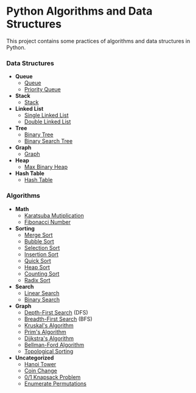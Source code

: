 # Python Algorithms and Data Structures
This project contains some practices of algorithms and data structures in Python.
### Data Structures
* **Queue**
    * [Queue](data-structures/queue/queue.py)
    * [Priority Queue](data-structures/queue/priorityQueue.py)
* **Stack**
    * [Stack](data-structures/stack/stack.py)
* **Linked List**
    * [Single Linked List](data-structures/linked-list/singleLinkedList.py)
    * [Double Linked List](data-structures/linked-list/doubleLinkedList.py)
* **Tree**
    * [Binary Tree](data-structures/tree/binaryTree.py)
    * [Binary Search Tree](data-structures/tree/binarySearchTree.py)
* **Graph**
    * [Graph](data-structures/graph/graph.py)
* **Heap**
    * [Max Binary Heap](data-structures/heap/maxBinaryHeap.py)
* **Hash Table**
    * [Hash Table](data-structures/hash-table/hashTable.py)

### Algorithms
* **Math**
    * [Karatsuba Mutiplication](algorithms/math/karatsuba.py)
    * [Fibonacci Number](algorithms/math/fibonacci.py)
* **Sorting**
    * [Merge Sort](algorithms/sorting/mergeSort.py)
    * [Bubble Sort](algorithms/sorting/bubbleSort.py)
    * [Selection Sort](algorithms/sorting/selectionSort.py)
    * [Insertion Sort](algorithms/sorting/insertionSort.py)
    * [Quick Sort](algorithms/sorting/quickSort.py)
    * [Heap Sort](algorithms/sorting/heapSort.py)
    * [Counting Sort](algorithms/sorting/countingSort.py)
    * [Radix Sort](algorithms/sorting/radixSort.py)
* **Search**
    * [Linear Search](algorithms/search/linearSearch.py)
    * [Binary Search](algorithms/search/binarySearch.py)
* **Graph**
    * [Depth-First Search](algorithms/graph/depthFirstSearch.py) (DFS)
    * [Breadth-First Search](algorithms/graph/breadthFirstSearch.py) (BFS)
    * [Kruskal's Algorithm](algorithms/graph/kruskal.py)
    * [Prim's Algorithm](algorithms/graph/prim.py)
    * [Dijkstra's Algorithm](algorithms/graph/dijkstra.py)
    * [Bellman-Ford Algorithm](algorithms/graph/bellmanFord.py)
    * [Topological Sorting](algorithms/graph/topologicalSort.py)
* **Uncategorized**
    * [Hanoi Tower](algorithms/uncategorized/hanoiTower.py)
    * [Coin Change](algorithms/uncategorized/coinChange.py)
    * [0/1 Knapsack Problem](algorithms/uncategorized/knapsack.py)
    * [Enumerate Permutations](algorithms/uncategorized/permutations.py)